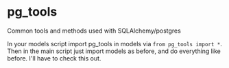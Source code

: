 # pg_tools

Common tools and methods used with SQLAlchemy/postgres

In your models script import pg_tools in models via `from pg_tools import *`. Then in the main script just import models as before, and do everything like before. I'll have to check this out.

